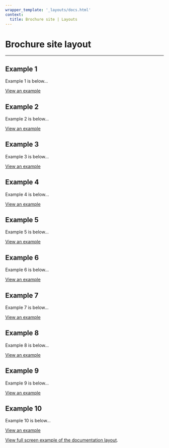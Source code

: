 ```yaml
---
wrapper_template: '_layouts/docs.html'
context:
  title: Brochure site | Layouts
---
```


# Brochure site layout

<hr>

## Example 1

Example 1 is below...

<div class="embedded-example"><a href="/docs/examples/layouts/brochure-site/example-01" class="js-example">View an example</a></div>

## Example 2

Example 2 is below...

<div class="embedded-example"><a href="/docs/examples/layouts/brochure-site/example-02" class="js-example">View an example</a></div>

## Example 3

Example 3 is below...

<div class="embedded-example"><a href="/docs/examples/layouts/brochure-site/example-03" class="js-example">View an example</a></div>

## Example 4

Example 4 is below...

<div class="embedded-example"><a href="/docs/examples/layouts/brochure-site/example-04" class="js-example">View an example</a></div>

## Example 5

Example 5 is below...

<div class="embedded-example"><a href="/docs/examples/layouts/brochure-site/example-05" class="js-example">View an example</a></div>

## Example 6

Example 6 is below...

<div class="embedded-example"><a href="/docs/examples/layouts/brochure-site/example-06" class="js-example">View an example</a></div>

## Example 7

Example 7 is below...

<div class="embedded-example"><a href="/docs/examples/layouts/brochure-site/example-07" class="js-example">View an example</a></div>

## Example 8

Example 8 is below...

<div class="embedded-example"><a href="/docs/examples/layouts/brochure-site/example-08" class="js-example">View an example</a></div>

## Example 9

Example 9 is below...

<div class="embedded-example"><a href="/docs/examples/layouts/brochure-site/example-09" class="js-example">View an example</a></div>

## Example 10

Example 10 is below...

<div class="embedded-example"><a href="/docs/examples/layouts/brochure-site/example-10" class="js-example">View an example</a></div>


[View full screen example of the documentation layout](/docs/examples/layouts/brochure-site/).
